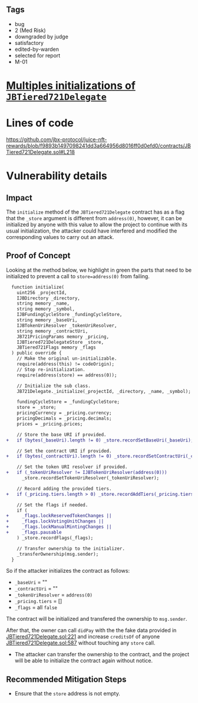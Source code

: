 ## Tags

- bug
- 2 (Med Risk)
- downgraded by judge
- satisfactory
- edited-by-warden
- selected for report
- M-01

# [Multiples initializations of `JBTiered721Delegate`](https://github.com/code-423n4/2022-10-juicebox-findings/issues/24) 

# Lines of code

https://github.com/jbx-protocol/juice-nft-rewards/blob/f9893b1497098241dd3a664956d8016ff0d0efd0/contracts/JBTiered721Delegate.sol#L218


# Vulnerability details

## Impact
The `initialize` method of the `JBTiered721Delegate` contract has as a flag that the `_store` argument is different from `address(0)`, however, it can be initialized by anyone with this value to allow the project to continue with its usual initialization, the attacker could have interfered and modified the corresponding values to carry out an attack.

## Proof of Concept

Looking at the method below, we highlight in green the parts that need to be initialized to prevent a call to `store=address(0)` from failing.

```diff
  function initialize(
    uint256 _projectId,
    IJBDirectory _directory,
    string memory _name,
    string memory _symbol,
    IJBFundingCycleStore _fundingCycleStore,
    string memory _baseUri,
    IJBTokenUriResolver _tokenUriResolver,
    string memory _contractUri,
    JB721PricingParams memory _pricing,
    IJBTiered721DelegateStore _store,
    JBTiered721Flags memory _flags
  ) public override {
    // Make the original un-initializable.
    require(address(this) != codeOrigin);
    // Stop re-initialization.
    require(address(store) == address(0));

    // Initialize the sub class.
    JB721Delegate._initialize(_projectId, _directory, _name, _symbol);

    fundingCycleStore = _fundingCycleStore;
    store = _store;
    pricingCurrency = _pricing.currency;
    pricingDecimals = _pricing.decimals;
    prices = _pricing.prices;

    // Store the base URI if provided.
+   if (bytes(_baseUri).length != 0) _store.recordSetBaseUri(_baseUri);

    // Set the contract URI if provided.
+   if (bytes(_contractUri).length != 0) _store.recordSetContractUri(_contractUri);

    // Set the token URI resolver if provided.
+   if (_tokenUriResolver != IJBTokenUriResolver(address(0)))
      _store.recordSetTokenUriResolver(_tokenUriResolver);

    // Record adding the provided tiers.
+   if (_pricing.tiers.length > 0) _store.recordAddTiers(_pricing.tiers);

    // Set the flags if needed.
    if (
+     _flags.lockReservedTokenChanges ||
+     _flags.lockVotingUnitChanges ||
+     _flags.lockManualMintingChanges ||
+     _flags.pausable
    ) _store.recordFlags(_flags);

    // Transfer ownership to the initializer.
    _transferOwnership(msg.sender);
  }
```

So if the attacker initializes the contract as follows:

- `_baseUri` = ""
- `_contractUri` = ""
- `_tokenUriResolver` = `address(0)`
- `_pricing.tiers` = []
- `_flags` = all `false`

The contract will be initialized and transfered the ownership to `msg.sender`.

After that, the owner can call `didPay` with the the fake data provided in [JBTiered721Delegate.sol:221](https://github.com/jbx-protocol/juice-nft-rewards/blob/f9893b1497098241dd3a664956d8016ff0d0efd0/contracts/JBTiered721Delegate.sol#L221) and increase `creditsOf` of anyone [JBTiered721Delegate.sol:587](https://github.com/jbx-protocol/juice-nft-rewards/blob/f9893b1497098241dd3a664956d8016ff0d0efd0/contracts/JBTiered721Delegate.sol#L587) without touching any `store` call.

- The attacker can transfer the ownership to the contract, and the project will be able to initialize the contract again without notice.

## Recommended Mitigation Steps
- Ensure that the `store` address is not empty.